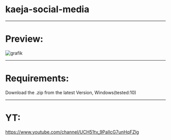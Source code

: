 # kaeja-social-media

-------------------------------------

# Preview:
![grafik](https://user-images.githubusercontent.com/60042912/171493468-e723bbf3-bffd-4672-b13a-baab14161bfd.png)



-------------------------------------

# Requirements:
Download the .zip from the latest Version, Windows(tested:10)

-------------------------------------

# YT:
https://www.youtube.com/channel/UCH51tv_9PaIlcG7unHqFZlg
